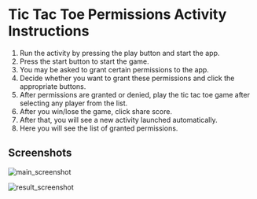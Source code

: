 # Tic Tac Toe Permissions Activity Instructions


1. Run the activity by pressing the play button and start the app.
2. Press the start button to start the game.
3. You may be asked to grant certain permissions to the app.
4. Decide whether you want to grant these permissions and click the appropriate buttons.
5. After permissions are granted or denied, play the tic tac toe game after selecting any player from the list.
6. After you win/lose the game, click share score.
7. After that, you will see a new activity launched automatically.
8. Here you will see the list of granted permissions.

## Screenshots

![main_screenshot](https://github.com/dan7800/VulnerableAndroidAppOracle/blob/master/Pictures/PermissionsTicTacToe/main_screen.png)

![result_screenshot](https://github.com/dan7800/VulnerableAndroidAppOracle/blob/master/Pictures/PermissionsTicTacToe/results.png)
